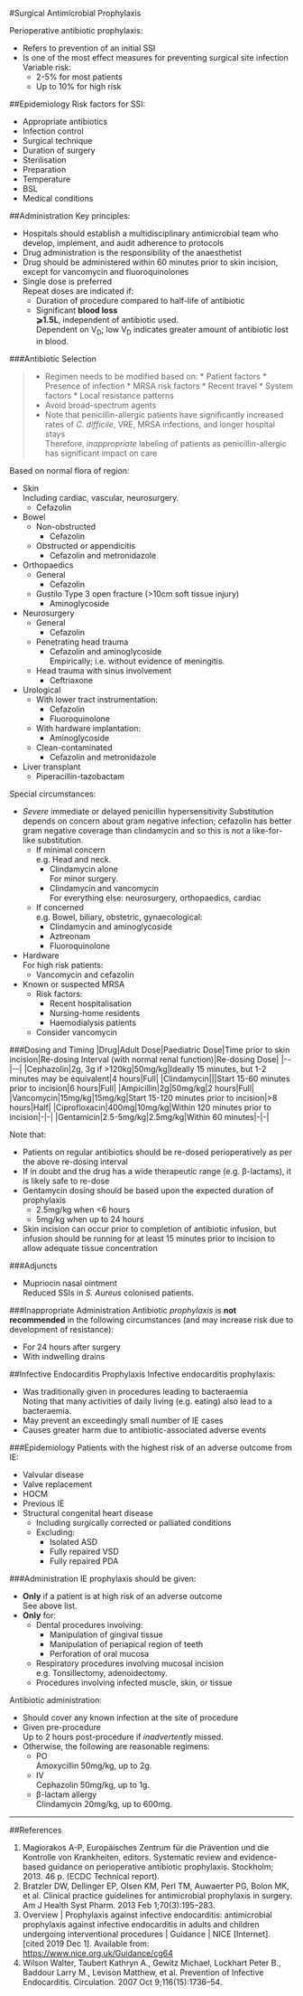 #Surgical Antimicrobial Prophylaxis

Perioperative antibiotic prophylaxis:
* Refers to prevention of an initial SSI
* Is one of the most effect measures for preventing surgical site infection  
Variable risk:
	* 2-5% for most patients
	* Up to 10% for high risk

##Epidemiology
Risk factors for SSI:
* Appropriate antibiotics
* Infection control
* Surgical technique
* Duration of surgery
* Sterilisation
* Preparation
* Temperature
* BSL
* Medical conditions


##Administration
Key principles:
* Hospitals should establish a multidisciplinary antimicrobial team who develop, implement, and audit adherence to protocols
* Drug administration is the responsibility of the anaesthetist
* Drug should be administered within 60 minutes prior to skin incision, except for vancomycin and fluoroquinolones
* Single dose is preferred  
Repeat doses are indicated if:
	* Duration of procedure compared to half-life of antibiotic
	* Significant **blood loss**  
	**⩾1.5L**, independent of antibiotic used.  
	Dependent on V<sub>D</sub>; low V<sub>D</sub> indicates greater amount of antibiotic lost in blood.


###Antibiotic Selection
>* Regimen needs to be modified based on:
	* Patient factors
		* Presence of infection
		* MRSA risk factors
		* Recent travel
	* System factors
		* Local resistance patterns
> * Avoid broad-spectrum agents
> * Note that penicillin-allergic patients have significantly increased rates of *C. difficile*, VRE, MRSA infections, and longer hospital stays  
> Therefore, *inappropriate* labeling of patients as penicillin-allergic has significant impact on care


Based on normal flora of region:
* Skin  
Including cardiac, vascular, neurosurgery.
	* Cefazolin  
* Bowel  
	* Non-obstructed  
		* Cefazolin
	* Obstructed or appendicitis
		* Cefazolin and metronidazole
* Orthopaedics
	* General
		* Cefazolin
	* Gustilo Type 3 open fracture (>10cm soft tissue injury)  
		* Aminoglycoside
* Neurosurgery
	* General
		* Cefazolin
	* Penetrating head trauma
		* Cefazolin and aminoglycoside  
		Empirically; i.e. without evidence of meningitis.
	* Head trauma with sinus involvement
		* Ceftriaxone
* Urological
	* With lower tract instrumentation:
		* Cefazolin
		* Fluoroquinolone
	* With hardware implantation:
		* Aminoglycoside
	* Clean-contaminated
		* Cefazolin and metronidazole
* Liver transplant
	* Piperacillin-tazobactam


Special circumstances:
* *Severe* immediate or delayed penicillin hypersensitivity 
Substitution depends on concern about gram negative infection; cefazolin has better gram negative coverage than clindamycin and so this is not a like-for-like substitution.
	* If minimal concern  
	e.g. Head and neck.
		* Clindamycin alone  
		For minor surgery.
		* Clindamycin and vancomycin  
		For everything else: neurosurgery, orthopaedics, cardiac
	* If concerned  
	e.g. Bowel, biliary, obstetric, gynaecological:
		* Clindamycin and aminoglycoside
		* Aztreonam
		* Fluoroquinolone
* Hardware  
For high risk patients:
	* Vancomycin and cefazolin
* Known or suspected MRSA
	* Risk factors:
		* Recent hospitalisation
		* Nursing-home residents
		* Haemodialysis patients
	* Consider vancomycin



###Dosing and Timing
|Drug|Adult Dose|Paediatric Dose|Time prior to skin incision|Re-dosing Interval (with normal renal function)|Re-dosing Dose|
|--|--|
|Cephazolin|2g, 3g if >120kg|50mg/kg|Ideally 15 minutes, but 1-2 minutes may be equivalent|4 hours|Full|
|Clindamycin|||Start 15-60 minutes prior to incision|6 hours|Full|
|Ampicillin|2g|50mg/kg|2 hours|Full|
|Vancomycin|15mg/kg|15mg/kg|Start 15-120 minutes prior to incision|>8 hours|Half|
|Ciprofloxacin|400mg|10mg/kg|Within 120 minutes prior to incision|-|-|
|Gentamicin|2.5-5mg/kg|2.5mg/kg|Within 60 minutes|-|-|


Note that:
* Patients on regular antibiotics should be re-dosed perioperatively as per the above re-dosing interval
* If in doubt and the drug has a wide therapeutic range (e.g. β-lactams), it is likely safe to re-dose
* Gentamycin dosing should be based upon the expected duration of prophylaxis
	* 2.5mg/kg when <6 hours
	* 5mg/kg when up to 24 hours
* Skin incision can occur prior to completion of antibiotic infusion, but infusion should be running for at least 15 minutes prior to incision to allow adequate tissue concentration


###Adjuncts
* Mupriocin nasal ointment  
Reduced SSIs in *S. Aureus* colonised patients.


###Inappropriate Administration
Antibiotic *prophylaxis* is **not recommended** in the following circumstances (and may increase risk due to development of resistance):
* For 24 hours after surgery
* With indwelling drains


##Infective Endocarditis Prophylaxis
Infective endocarditis prophylaxis:
* Was traditionally given in procedures leading to bacteraemia  
Noting that many activities of daily living (e.g. eating) also lead to a bacteraemia.
* May prevent an exceedingly small number of IE cases
* Causes greater harm due to antibiotic-associated adverse events


###Epidemiology
Patients with the highest risk of an adverse outcome from IE:
* Valvular disease
* Valve replacement
* HOCM
* Previous IE
* Structural congenital heart disease  
	* Including surgically corrected or palliated conditions
	* Excluding:
		* Isolated ASD
		* Fully repaired VSD
		* Fully repaired PDA


###Administration
IE prophylaxis should be given:
* **Only** if a patient is at high risk of an adverse outcome  
See above list.
* **Only** for:
	* Dental procedures involving:
		* Manipulation of gingival tissue
		* Manipulation of periapical region of teeth
		* Perforation of oral mucosa
	* Respiratory procedures involving mucosal incision  
	e.g. Tonsillectomy, adenoidectomy.
	* Procedures involving infected muscle, skin, or tissue


Antibiotic administration:
* Should cover any known infection at the site of procedure
* Given pre-procedure  
Up to 2 hours post-procedure if *inadvertently* missed.
* Otherwise, the following are reasonable regimens:
	* PO  
	Amoxycillin 50mg/kg, up to 2g.
	* IV  
	Cephazolin 50mg/kg, up to 1g.
	* β-lactam allergy   
	Clindamycin 20mg/kg, up to 600mg.




---
##References
1. Magiorakos A-P, Europäisches Zentrum für die Prävention und die Kontrolle von Krankheiten, editors. Systematic review and evidence-based guidance on perioperative antibiotic prophylaxis. Stockholm; 2013. 46 p. (ECDC Technical report). 
2. Bratzler DW, Dellinger EP, Olsen KM, Perl TM, Auwaerter PG, Bolon MK, et al. Clinical practice guidelines for antimicrobial prophylaxis in surgery. Am J Health Syst Pharm. 2013 Feb 1;70(3):195–283. 
3. Overview | Prophylaxis against infective endocarditis: antimicrobial prophylaxis against infective endocarditis in adults and children undergoing interventional procedures | Guidance | NICE [Internet]. [cited 2019 Dec 1]. Available from: https://www.nice.org.uk/Guidance/cg64
4. Wilson Walter, Taubert Kathryn A., Gewitz Michael, Lockhart Peter B., Baddour Larry M., Levison Matthew, et al. Prevention of Infective Endocarditis. Circulation. 2007 Oct 9;116(15):1736–54. 
